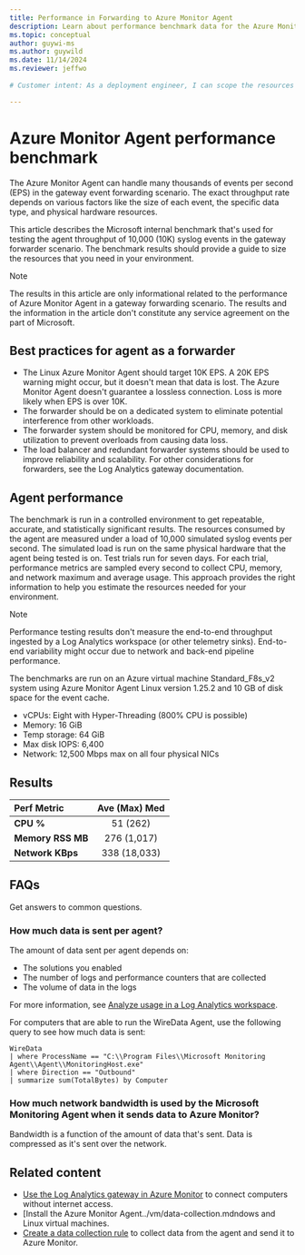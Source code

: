 ```yaml
---
title: Performance in Forwarding to Azure Monitor Agent
description: Learn about performance benchmark data for the Azure Monitor Agent running in a gateway event forwarding scenario.
ms.topic: conceptual
author: guywi-ms
ms.author: guywild
ms.date: 11/14/2024
ms.reviewer: jeffwo
 
# Customer intent: As a deployment engineer, I can scope the resources required to scale my gateway data colletors the use the Azure Monitor Agent. 

---
```

# Azure Monitor Agent performance benchmark

The Azure Monitor Agent can handle many thousands of events per second (EPS) in the gateway event forwarding scenario. The exact throughput rate depends on various factors like the size of each event, the specific data type, and physical hardware resources.

This article describes the Microsoft internal benchmark that's used for testing the agent throughput of 10,000 (10K) syslog events in the gateway forwarder scenario. The benchmark results should provide a guide to size the resources that you need in your environment.


> [!NOTE]
> The results in this article are only informational related to the performance of Azure Monitor Agent in a gateway forwarding scenario. The results and the information in the article don't constitute any service agreement on the part of Microsoft.

## Best practices for agent as a forwarder

- The Linux Azure Monitor Agent should target 10K EPS. A 20K EPS warning might occur, but it doesn't mean that data is lost. The Azure Monitor Agent doesn't guarantee a lossless connection. Loss is more likely when EPS is over 10K.
- The forwarder should be on a dedicated system to eliminate potential interference from other workloads.
- The forwarder system should be monitored for CPU, memory, and disk utilization to prevent overloads from causing data loss.
- The load balancer and redundant forwarder systems should be used to improve reliability and scalability. For other considerations for forwarders, see the Log Analytics gateway documentation.

## Agent performance

The benchmark is run in a controlled environment to get repeatable, accurate, and statistically significant results. The resources consumed by the agent are measured under a load of 10,000 simulated syslog events per second. The simulated load is run on the same physical hardware that the agent being tested is on. Test trials run for seven days. For each trial, performance metrics are sampled every second to collect CPU, memory, and network maximum and average usage. This approach provides the right information to help you estimate the resources needed for your environment.

> [!NOTE]
> Performance testing results don't measure the end-to-end throughput ingested by a Log Analytics workspace (or other telemetry sinks). End-to-end variability might occur due to network and back-end pipeline performance.

The benchmarks are run on an Azure virtual machine Standard_F8s_v2 system using Azure Monitor Agent Linux version 1.25.2 and 10 GB of disk space for the event cache.

- vCPUs: Eight with Hyper-Threading (800% CPU is possible)
- Memory: 16 GiB
- Temp storage: 64 GiB
- Max disk IOPS: 6,400
- Network: 12,500 Mbps max on all four physical NICs

## Results

| Perf Metric | Ave (Max) Med |
|:---|:---:|
| **CPU %**           | 51 (262)     |
| **Memory RSS MB**      | 276 (1,017)  |
| **Network KBps**    | 338 (18,033) |

## FAQs

Get answers to common questions.

### How much data is sent per agent?

The amount of data sent per agent depends on:

- The solutions you enabled
- The number of logs and performance counters that are collected
- The volume of data in the logs

For more information, see [Analyze usage in a Log Analytics workspace](../logs/analyze-usage.md).

For computers that are able to run the WireData Agent, use the following query to see how much data is sent:

```kusto
WireData
| where ProcessName == "C:\\Program Files\\Microsoft Monitoring Agent\\Agent\\MonitoringHost.exe"
| where Direction == "Outbound"
| summarize sum(TotalBytes) by Computer 
```

### How much network bandwidth is used by the Microsoft Monitoring Agent when it sends data to Azure Monitor?

Bandwidth is a function of the amount of data that's sent. Data is compressed as it's sent over the network.

## Related content

- [Use the Log Analytics gateway in Azure Monitor](gateway.md) to connect computers without internet access.
- [Install the Azure Monitor Agent../vm/data-collection.mdndows and Linux virtual machines.
- [Create a data collection rule](azure-monitor-agent-data-collection.md) to collect data from the agent and send it to Azure Monitor.
